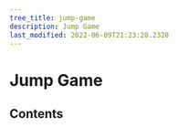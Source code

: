 ```yaml
---
tree_title: jump-game
description: Jump Game
last_modified: 2022-06-09T21:23:28.2328
---
```


# Jump Game

## Contents
